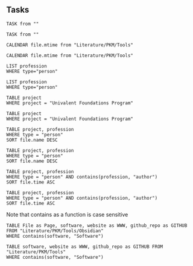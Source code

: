 ## Tasks

```
TASK from ""
```

```dataview
TASK from ""
```

```
CALENDAR file.mtime from "Literature/PKM/Tools"
```

```dataview
CALENDAR file.mtime from "Literature/PKM/Tools"
```
```
LIST profession
WHERE type="person"
```
```dataview
LIST profession
WHERE type="person"
```
```
TABLE project 
WHERE project = "Univalent Foundations Program"
```



```dataview
TABLE project 
WHERE project = "Univalent Foundations Program"
```

```
TABLE project, profession
WHERE type = "person"
SORT file.name DESC
```

```dataview
TABLE project, profession
WHERE type = "person"
SORT file.name DESC
```
```
TABLE project, profession
WHERE type = "person" AND contains(profession, "author")
SORT file.time ASC
```
```dataview
TABLE project, profession
WHERE type = "person" AND contains(profession, "author")
SORT file.time ASC
```

Note that contains as a function is case sensitive
```
TABLE File as Page, software, website as WWW, github_repo as GITHUB FROM "Literature/PKM/Tools/Obsidian"
WHERE contains(software, "Software")
```

```dataview
TABLE software, website as WWW, github_repo as GITHUB FROM "Literature/PKM/Tools"
WHERE contains(software, "Software")
```